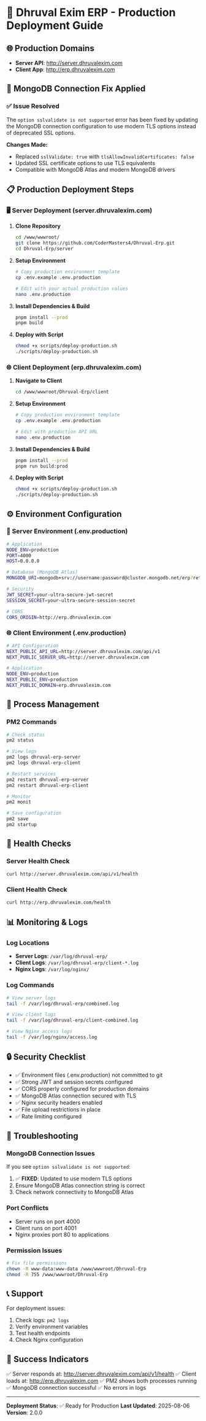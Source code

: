 # 🚀 Dhruval Exim ERP - Production Deployment Guide

## 🌐 Production Domains
- **Server API**: http://server.dhruvalexim.com
- **Client App**: http://erp.dhruvalexim.com

## 🔧 MongoDB Connection Fix Applied

### ✅ Issue Resolved
The `option sslvalidate is not supported` error has been fixed by updating the MongoDB connection configuration to use modern TLS options instead of deprecated SSL options.

**Changes Made:**
- Replaced `sslValidate: true` with `tlsAllowInvalidCertificates: false`
- Updated SSL certificate options to use TLS equivalents
- Compatible with MongoDB Atlas and modern MongoDB drivers

## 📋 Production Deployment Steps

### 🖥️ Server Deployment (server.dhruvalexim.com)

1. **Clone Repository**
   ```bash
   cd /www/wwwroot/
   git clone https://github.com/CoderMasters4/Dhruval-Erp.git
   cd Dhruval-Erp/server
   ```

2. **Setup Environment**
   ```bash
   # Copy production environment template
   cp .env.example .env.production
   
   # Edit with your actual production values
   nano .env.production
   ```

3. **Install Dependencies & Build**
   ```bash
   pnpm install --prod
   pnpm build
   ```

4. **Deploy with Script**
   ```bash
   chmod +x scripts/deploy-production.sh
   ./scripts/deploy-production.sh
   ```

### 🌐 Client Deployment (erp.dhruvalexim.com)

1. **Navigate to Client**
   ```bash
   cd /www/wwwroot/Dhruval-Erp/client
   ```

2. **Setup Environment**
   ```bash
   # Copy production environment template
   cp .env.example .env.production
   
   # Edit with production API URL
   nano .env.production
   ```

3. **Install Dependencies & Build**
   ```bash
   pnpm install --prod
   pnpm run build:prod
   ```

4. **Deploy with Script**
   ```bash
   chmod +x scripts/deploy-production.sh
   ./scripts/deploy-production.sh
   ```

## ⚙️ Environment Configuration

### 🔐 Server Environment (.env.production)
```bash
# Application
NODE_ENV=production
PORT=4000
HOST=0.0.0.0

# Database (MongoDB Atlas)
MONGODB_URI=mongodb+srv://username:password@cluster.mongodb.net/erp?retryWrites=true&w=majority

# Security
JWT_SECRET=your-ultra-secure-jwt-secret
SESSION_SECRET=your-ultra-secure-session-secret

# CORS
CORS_ORIGIN=http://erp.dhruvalexim.com
```

### 🌐 Client Environment (.env.production)
```bash
# API Configuration
NEXT_PUBLIC_API_URL=http://server.dhruvalexim.com/api/v1
NEXT_PUBLIC_SERVER_URL=http://server.dhruvalexim.com

# Application
NODE_ENV=production
NEXT_PUBLIC_ENV=production
NEXT_PUBLIC_DOMAIN=erp.dhruvalexim.com
```

## 🔄 Process Management

### PM2 Commands
```bash
# Check status
pm2 status

# View logs
pm2 logs dhruval-erp-server
pm2 logs dhruval-erp-client

# Restart services
pm2 restart dhruval-erp-server
pm2 restart dhruval-erp-client

# Monitor
pm2 monit

# Save configuration
pm2 save
pm2 startup
```

## 🏥 Health Checks

### Server Health Check
```bash
curl http://server.dhruvalexim.com/api/v1/health
```

### Client Health Check
```bash
curl http://erp.dhruvalexim.com/health
```

## 📊 Monitoring & Logs

### Log Locations
- **Server Logs**: `/var/log/dhruval-erp/`
- **Client Logs**: `/var/log/dhruval-erp/client-*.log`
- **Nginx Logs**: `/var/log/nginx/`

### Log Commands
```bash
# View server logs
tail -f /var/log/dhruval-erp/combined.log

# View client logs
tail -f /var/log/dhruval-erp/client-combined.log

# View Nginx access logs
tail -f /var/log/nginx/access.log
```

## 🔒 Security Checklist

- ✅ Environment files (.env.production) not committed to git
- ✅ Strong JWT and session secrets configured
- ✅ CORS properly configured for production domains
- ✅ MongoDB Atlas connection secured with TLS
- ✅ Nginx security headers enabled
- ✅ File upload restrictions in place
- ✅ Rate limiting configured

## 🚨 Troubleshooting

### MongoDB Connection Issues
If you see `option sslvalidate is not supported`:
1. ✅ **FIXED**: Updated to use modern TLS options
2. Ensure MongoDB Atlas connection string is correct
3. Check network connectivity to MongoDB Atlas

### Port Conflicts
- Server runs on port 4000
- Client runs on port 4001
- Nginx proxies port 80 to applications

### Permission Issues
```bash
# Fix file permissions
chown -R www-data:www-data /www/wwwroot/Dhruval-Erp
chmod -R 755 /www/wwwroot/Dhruval-Erp
```

## 📞 Support

For deployment issues:
1. Check logs: `pm2 logs`
2. Verify environment variables
3. Test health endpoints
4. Check Nginx configuration

## 🎉 Success Indicators

✅ Server responds at: http://server.dhruvalexim.com/api/v1/health
✅ Client loads at: http://erp.dhruvalexim.com
✅ PM2 shows both processes running
✅ MongoDB connection successful
✅ No errors in logs

---

**Deployment Status**: ✅ Ready for Production
**Last Updated**: 2025-08-06
**Version**: 2.0.0
